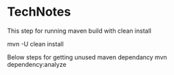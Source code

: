 # TechNotes




This step for running  maven build with clean install

mvn -U  clean install   


Below steps for getting unused maven dependancy 
mvn dependency:analyze 
